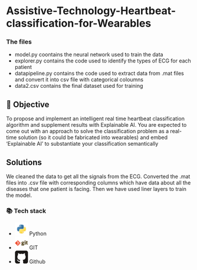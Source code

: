 # Assistive-Technology-Heartbeat-classification-for-Wearables

### The files
- model.py coontains the neural network used to train the data
- explorer.py contains the code used to identify the types of ECG for each patient
- datapipeline.py contains the code used to extract data from .mat files and convert it into csv file with categorical coloumns
- data2.csv contains the final dataset used for training

## 🎯 Objective 
To propose and implement an intelligent real time heartbeat classification algorithm and supplement results with Explainable AI.
You are expected to come out with an approach to solve the classification problem as a real-time solution (so it could be
fabricated into wearables) and embed ‘Explainable AI’ to substantiate your classification semantically

## Solutions
We cleaned the data to get all the signals from the ECG. Converted the .mat files into .csv file with corresponding columns which have data about all the diseases that one patient is facing. Then we have used liner layers to train the model.

### 📚 Tech stack
- <code><img height="35" src="https://raw.githubusercontent.com/github/explore/80688e429a7d4ef2fca1e82350fe8e3517d3494d/topics/python/python.png"></code> Python
- <code><img height="35" src="https://raw.githubusercontent.com/github/explore/80688e429a7d4ef2fca1e82350fe8e3517d3494d/topics/git/git.png"></code> GIT
- <code><img height="35" src="https://github.com/edent/SuperTinyIcons/blob/master/images/svg/github.svg"></code> Github
